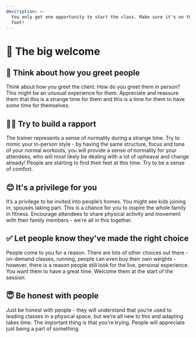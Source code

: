 ```yaml
---
description: >-
  You only get one opportunity to start the class. Make sure it's on the right
  foot!
---
```


# 🤗 The big welcome

## 👋 Think about how you greet people

Think about how you greet the client. How do you greet them in person? This might be an unusual experience for them. Appreciate and reassure them that this is a strange time for them and this is a time for them to have some time for themselves.

## 👷‍♀️ Try to build a rapport

The trainer represents a sense of normality during a strange time. Try to mimic your in-person style - by having the same structure, focus and tone of your normal workouts, you will provide a sense of normality for your attendees, who will most likely be dealing with a lot of upheaval and change already! People are starting to find their feet at this time. Try to be a sense of comfort.

## 😊 It's a privilege for you

It’s a privilege to be invited into people’s homes. You might see kids joining in, spouses taking part. This is a chance for you to inspire the whole family in fitness. Encourage attendees to share physical activity and movement with their family members - we’re all in this together.

## ✅ Let people know they've made the right choice

People come to you for a reason. There are lots of other choices out there - on-demand classes, running, people can even buy their own weights - however, there is a reason people still look for the live, personal experience. You want them to have a great time. Welcome them at the start of the session.

## 😇 Be honest with people

Just be honest with people - they will understand that you’re used to leading classes in a physical space, but we’re all new to this and adapting takes time. The important thing is that you’re trying. People will appreciate just being a part of something.

